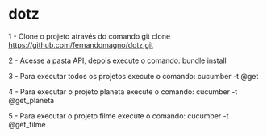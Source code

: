 # dotz

1 - Clone o projeto através do comando git clone https://github.com/fernandomagno/dotz.git

2 - Acesse a pasta API, depois execute o comando: bundle install 

3 - Para executar todos os projetos execute o comando: cucumber -t @get 

4 - Para executar o projeto planeta execute o comando: cucumber -t @get_planeta

5 - Para executar o projeto filme execute o comando: cucumber -t @get_filme